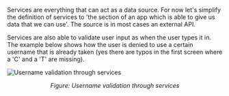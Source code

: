 Services are everything that can act as a data source. For now let's simplify the definition of services to 'the section of an app which is able to give us data that we can use'. The source is in most cases an external API.

Services are also able to validate user input as when the user types it in. The example below shows how the user is denied to use a certain username that is already taken (yes there are typos in the first screen where a 'C' and a 'T' are missing).

![Username validation through services](https://raw.githubusercontent.com/magnus-thor/ca_course/cooper_challenge_AUT/images/username.gif)
*<center>Figure: Username validation through services</center>*